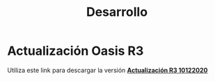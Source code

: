 ﻿---
layout: default
title: Desarrollo
permalink: /Desarrollo/descargarversionr3
editable: si
---

# Actualización Oasis R3

Utiliza este link para descargar la versión  [**Actualización R3 10122020**](http://docs.oasiscom.com/Desarrollo/actualización-r3-10122020.rar)



